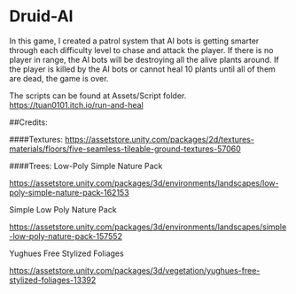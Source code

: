 # Druid-AI
In this game, I created a patrol system that AI bots is getting smarter through each difficulty level to chase and attack the player. If there is no player in range, the AI bots will be destroying all the alive plants around. If the player is killed by the AI bots or cannot heal 10 plants until all of them are dead, the game is over.

The scripts can be found at Assets/Script folder.
https://tuan0101.itch.io/run-and-heal

##Credits:

####Textures:
https://assetstore.unity.com/packages/2d/textures-materials/floors/five-seamless-tileable-ground-textures-57060

####Trees:
Low-Poly Simple Nature Pack

https://assetstore.unity.com/packages/3d/environments/landscapes/low-poly-simple-nature-pack-162153


Simple Low Poly Nature Pack

https://assetstore.unity.com/packages/3d/environments/landscapes/simple-low-poly-nature-pack-157552

Yughues Free Stylized Foliages

https://assetstore.unity.com/packages/3d/vegetation/yughues-free-stylized-foliages-13392